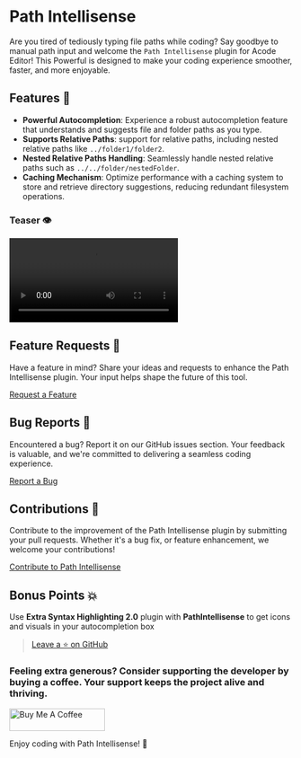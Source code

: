 # Path Intellisense

Are you tired of tediously typing file paths while coding? Say goodbye to manual path input and welcome the `Path Intellisense` plugin for Acode Editor! This Powerful is designed to make your coding experience smoother, faster, and more enjoyable.

## Features 🤩

- **Powerful Autocompletion**: Experience a robust autocompletion feature that understands and suggests file and folder paths as you type.
- **Supports Relative Paths**: support for relative paths, including nested relative paths like `../folder1/folder2`.
- **Nested Relative Paths Handling**: Seamlessly handle nested relative paths such as `../../folder/nestedFolder`.
- **Caching Mechanism**: Optimize performance with a caching system to store and retrieve directory suggestions, reducing redundant filesystem operations.

### Teaser 👁️

<video autoplay="true" loop="true" height="150" controls width="300" poster="">
    <source src="https://github.com/bajrangCoder/PathIntellisense/assets/71929976/273e63ce-5820-4c22-a724-32e4a1f56628" type="video/mp4"></source>
</video>

## Feature Requests 🙏

Have a feature in mind? Share your ideas and requests to enhance the Path Intellisense plugin. Your input helps shape the future of this tool.

[Request a Feature](https://github.com/bajrangCoder/PathIntellisense/issues)

## Bug Reports 🐞

Encountered a bug? Report it on our GitHub issues section. Your feedback is valuable, and we're committed to delivering a seamless coding experience.

[Report a Bug](https://github.com/bajrangCoder/PathIntellisense/issues)

## Contributions 🤝

Contribute to the improvement of the Path Intellisense plugin by submitting your pull requests. Whether it's a bug fix, or feature enhancement, we welcome your contributions!

[Contribute to Path Intellisense](https://github.com/bajrangCoder/PathIntellisense/pulls)

## Bonus Points 💥

Use **Extra Syntax Highlighting 2.0** plugin with **PathIntellisense** to get icons and visuals in your autocompletion box 

> [Leave a ⭐ on GitHub](https://github.com/bajrangCoder/PathIntellisense/)

### Feeling extra generous? Consider supporting the developer by buying a coffee. Your support keeps the project alive and thriving.

<a href="https://www.buymeacoffee.com/bajrangCoder" target="_blank"><img src="https://cdn.buymeacoffee.com/buttons/v2/default-yellow.png" alt="Buy Me A Coffee" height="40" width="170"/></a>

Enjoy coding with Path Intellisense! 🚀